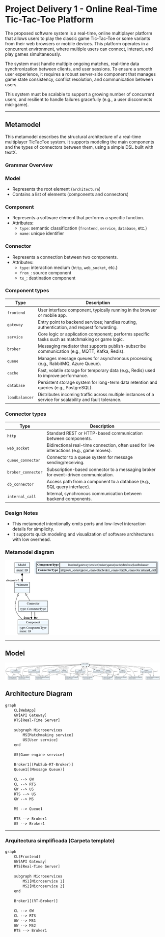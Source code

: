 # Project Delivery 1 - Online Real-Time Tic-Tac-Toe Platform

The proposed software system is a real-time, online multiplayer platform that allows users to play the classic game Tic-Tac-Toe or some variants from their web browsers or mobile devices. This platform operates in a concurrent environment, where multiple users can connect, interact, and play games simultaneously.

The system must handle multiple ongoing matches, real-time data synchronization between clients, and user sessions. To ensure a smooth user experience, it requires a robust server-side component that manages game state consistency, conflict resolution, and communication between users.

This system must be scalable to support a growing number of concurrent users, and resilient to handle failures gracefully (e.g., a user disconnects mid-game).

---

## Metamodel

This metamodel describes the structural architecture of a real-time multiplayer TicTacToe system. It supports modeling the main components and the types of connectors between them, using a simple DSL built with textX.

### Grammar Overview

### Model
- Represents the root element (`architecture`)
- Contains a list of elements (components and connectors)

### Component
- Represents a software element that performs a specific function.
- Attributes:
  - `type`: semantic classification (`frontend`, `service`, `database`, etc.)
  - `name`: unique identifier

### Connector
- Represents a connection between two components.
- Attributes:
  - `type`: interaction medium (`http`, `web_socket`, etc.)
  - `from_`: source component
  - `to_`: destination component

### Component types

|Type|Description|
|---|---|
|`frontend`|User interface component, typically running in the browser or mobile app.|
|`gateway`|Entry point to backend services; handles routing, authentication, and request forwarding.|
|`service`|Core logic or application component; performs specific tasks such as matchmaking or game logic.|
|`broker`|Messaging mediator that supports publish-subscribe communication (e.g., MQTT, Kafka, Redis).|
|`queue`|Manages message queues for asynchronous processing (e.g., RabbitMQ, Azure Queue).|
|`cache`|Fast, volatile storage for temporary data (e.g., Redis) used to improve performance.|
|`database`|Persistent storage system for long-term data retention and queries (e.g., PostgreSQL).|
|`loadbalancer`|Distributes incoming traffic across multiple instances of a service for scalability and fault tolerance.|

### Connector types

|Type|Description|
|---|---|
|`http`|Standard REST or HTTP-based communication between components.|
|`web_socket`|Bidirectional real-time connection, often used for live interactions (e.g., game moves).|
|`queue_connector`|Connector to a queue system for message sending/receiving.|
|`broker_connector`|Subscription-based connector to a messaging broker for event-driven communication.|
|`db_connector`|Access path from a component to a database (e.g., SQL query interface).|
|`internal_call`|Internal, synchronous communication between backend components.|

### Design Notes
- This metamodel intentionally omits ports and low-level interaction details for simplicity.
- It supports quick modeling and visualization of software architectures with low overhead.

### Metamodel diagram

![Metamodel-diagram](assets/metamodel.png)

---

## Model

![Model-diagram](assets/model.png)

## Architecture Diagram

```mermaid
graph
	CL[WebApp]
    GW[API Gateway]
    RTS[Real-Time Server]

    subgraph Microservices
		MS[Matchmaking service]
		US[User service]
	end

    GS[Game engine service]

    Broker1[(PubSub-RT-Broker)]
    Queue1[(Message Queue)]

    CL --> GW
    CL --> RTS
    GW --> US
    RTS --> US
    GW --> MS

    MS --> Queue1

    RTS --> Broker1
    GS --> Broker1

```
---

### Arquitectura simplificada (Carpeta template)

```mermaid
graph
	CL[Frontend]
    GW[API Gateway]
    RTS[Real-Time Server]

    subgraph Microservices
		MS1[Microservice 1]
		MS2[Microservice 2]
	end

    Broker1[(RT-Broker)]

    CL --> GW
    CL --> RTS
    GW --> MS1
    GW --> MS2
    RTS --> Broker1

```
